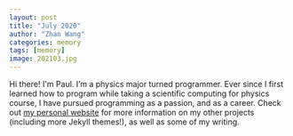 ```yaml
---
layout: post
title: "July 2020"
author: "Zhan Wang"
categories: memory
tags: [memory]
image: 202103.jpg
---
```


Hi there! I'm Paul. I’m a physics major turned programmer. Ever since I first learned how to program while taking a scientific computing for physics course, I have pursued programming as a passion, and as a career. Check out [my personal website](https://www.lenpaul.com/) for more information on my other projects (including more Jekyll themes!), as well as some of my writing.
